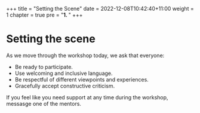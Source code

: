 +++
title = "Setting the Scene"
date = 2022-12-08T10:42:40+11:00
weight = 1
chapter = true
pre = "<b>1. </b>"
+++

# Setting the scene

As we move through the workshop today, we ask that everyone:
* Be ready to participate.
* Use welcoming and inclusive language.
* Be respectful of different viewpoints and experiences.
* Gracefully accept constructive criticism.

If you feel like you need support at any time during the workshop, 
messasge one of the mentors.

